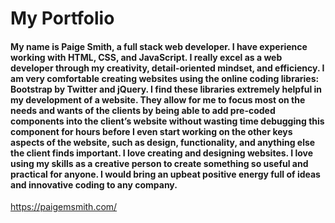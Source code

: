 <h1>My Portfolio</h1>

<h4>My name is Paige Smith, a full stack web developer. I have experience working with HTML, CSS, and JavaScript. I really excel as a web developer through my creativity, detail-oriented mindset, and efficiency. I am very comfortable creating websites using the online coding libraries: Bootstrap by Twitter and jQuery. I find these libraries extremely helpful in my development of a website. They allow for me to focus most on the needs and wants of the clients by being able to add pre-coded components into the client’s website without wasting time debugging this component for hours before I even start working on the other keys aspects of the website, such as design, functionality, and anything else the client finds important. I love creating and designing websites. I love using my skills as a creative person to create something so useful and practical for anyone. I would bring an upbeat positive energy full of ideas and innovative coding to any company. </h4>

https://paigemsmith.com/
